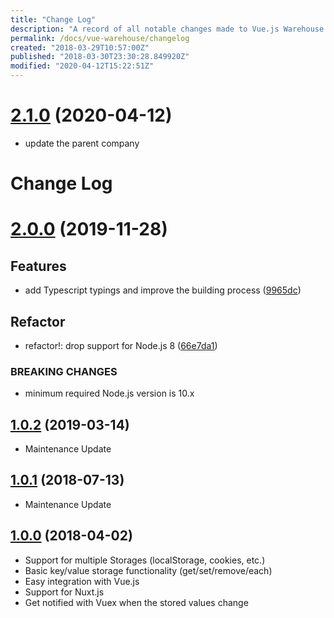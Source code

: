 ```yaml
---
title: "Change Log"
description: "A record of all notable changes made to Vue.js Warehouse."
permalink: /docs/vue-warehouse/changelog
created: "2018-03-29T10:57:00Z"
published: "2018-03-30T23:30:28.849920Z"
modified: "2020-04-12T15:22:51Z"
---
```


# [2.1.0](https://github.com/aceforth/vue-warehouse/compare/v2.0.0...v2.1.0) (2020-04-12)

* update the parent company

# Change Log

# [2.0.0](https://github.com/aceforth/vue-warehouse/compare/v1.0.2...v2.0.0) (2019-11-28)

## Features

* add Typescript typings and improve the building process ([9965dc](https://github.com/aceforth/vue-warehouse/commit/9965dc0f189b03eef99aed9d178e519abd9616a0))

## Refactor

* refactor!: drop support for Node.js 8 ([66e7da1](https://github.com/aceforth/vue-warehouse/commit/66e7da19e3ecfe4de2cf6d4e4b4b9d01ce6568e4))

### BREAKING CHANGES

* minimum required Node.js version is 10.x

## [1.0.2](https://github.com/aceforth/vue-warehouse/compare/v1.0.1...v1.0.2) (2019-03-14)

- Maintenance Update

## [1.0.1](https://github.com/aceforth/vue-warehouse/compare/v1.0.0...v1.0.1) (2018-07-13)

- Maintenance Update

## [1.0.0](https://github.com/aceforth/vue-warehouse/tree/v1.0.0) (2018-04-02)

- Support for multiple Storages (localStorage, cookies, etc.)
- Basic key/value storage functionality (get/set/remove/each)
- Easy integration with Vue.js
- Support for Nuxt.js
- Get notified with Vuex when the stored values change
